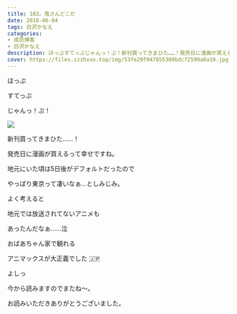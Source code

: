 ```yaml
---
title: 102。鬼さんどこだ
date: 2018-06-04
tags: 白沢かなえ
categories: 
- 成员博客
- 白沢かなえ
description: ほっぷすてっぷじゃんっ！ぷ！新刊買ってきまひた……！発売日に漫画が買えるって幸せ...
cover: https://files.zzzhxxx.top/img/53fe29f947855309bdc72599a8a10.jpg 
---
```














ほっぷ









すてっぷ













じゃんっ！ぷ！


![](https://files.zzzhxxx.top/img/53fe29f947855309bdc72599a8a10.jpg)




新刊買ってきまひた……！















発売日に漫画が買えるって幸せですね。









地元にいた頃は5日後がデフォルトだったので

やっぱり東京って凄いなぁ…としみじみ。














よく考えると




地元では放送されてないアニメも

あったんだなぁ……泣









おばあちゃん家で観れる

アニマックスが大正義でした 🇯🇵










よしっ








今から読みますのでまたね〜。











お読みいただきありがとうございました。


